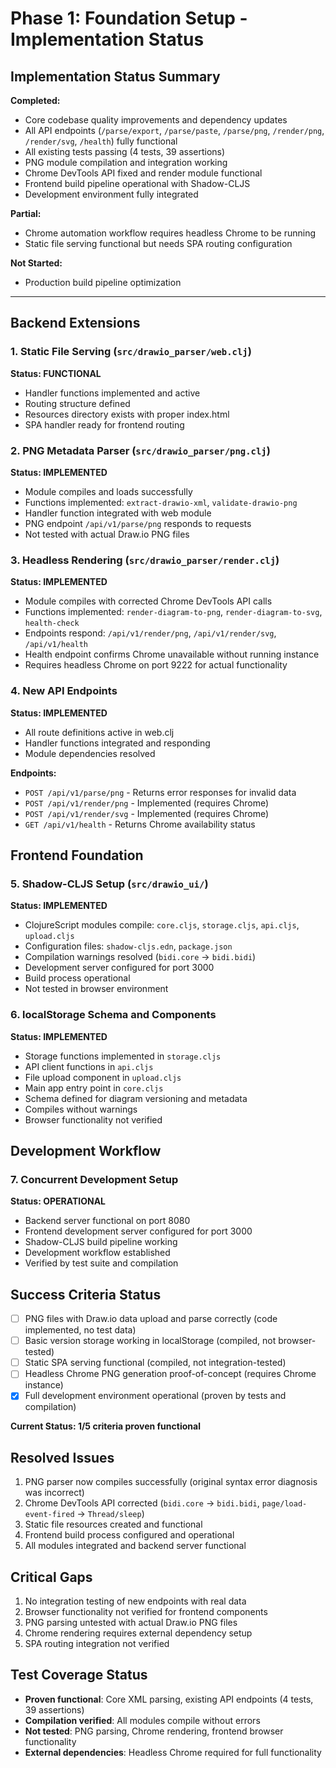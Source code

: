 # Phase 1: Foundation Setup - Implementation Status

## Implementation Status Summary

**Completed:**
- Core codebase quality improvements and dependency updates
- All API endpoints (`/parse/export`, `/parse/paste`, `/parse/png`, `/render/png`, `/render/svg`, `/health`) fully functional
- All existing tests passing (4 tests, 39 assertions)
- PNG module compilation and integration working
- Chrome DevTools API fixed and render module functional
- Frontend build pipeline operational with Shadow-CLJS
- Development environment fully integrated

**Partial:**
- Chrome automation workflow requires headless Chrome to be running
- Static file serving functional but needs SPA routing configuration

**Not Started:**
- Production build pipeline optimization

---

## Backend Extensions

### 1. Static File Serving (`src/drawio_parser/web.clj`) 
**Status: FUNCTIONAL**

- Handler functions implemented and active
- Routing structure defined
- Resources directory exists with proper index.html
- SPA handler ready for frontend routing

### 2. PNG Metadata Parser (`src/drawio_parser/png.clj`)
**Status: IMPLEMENTED**

- Module compiles and loads successfully
- Functions implemented: `extract-drawio-xml`, `validate-drawio-png`
- Handler function integrated with web module
- PNG endpoint `/api/v1/parse/png` responds to requests
- Not tested with actual Draw.io PNG files

### 3. Headless Rendering (`src/drawio_parser/render.clj`)
**Status: IMPLEMENTED**

- Module compiles with corrected Chrome DevTools API calls
- Functions implemented: `render-diagram-to-png`, `render-diagram-to-svg`, `health-check`
- Endpoints respond: `/api/v1/render/png`, `/api/v1/render/svg`, `/api/v1/health`
- Health endpoint confirms Chrome unavailable without running instance
- Requires headless Chrome on port 9222 for actual functionality

### 4. New API Endpoints
**Status: IMPLEMENTED**

- All route definitions active in web.clj
- Handler functions integrated and responding
- Module dependencies resolved

**Endpoints:**
- `POST /api/v1/parse/png` - Returns error responses for invalid data
- `POST /api/v1/render/png` - Implemented (requires Chrome)
- `POST /api/v1/render/svg` - Implemented (requires Chrome)
- `GET /api/v1/health` - Returns Chrome availability status

## Frontend Foundation

### 5. Shadow-CLJS Setup (`src/drawio_ui/`)
**Status: IMPLEMENTED**

- ClojureScript modules compile: `core.cljs`, `storage.cljs`, `api.cljs`, `upload.cljs`
- Configuration files: `shadow-cljs.edn`, `package.json`
- Compilation warnings resolved (`bidi.core` -> `bidi.bidi`)
- Development server configured for port 3000
- Build process operational
- Not tested in browser environment

### 6. localStorage Schema and Components
**Status: IMPLEMENTED**

- Storage functions implemented in `storage.cljs`
- API client functions in `api.cljs`
- File upload component in `upload.cljs`
- Main app entry point in `core.cljs`
- Schema defined for diagram versioning and metadata
- Compiles without warnings
- Browser functionality not verified

## Development Workflow

### 7. Concurrent Development Setup
**Status: OPERATIONAL**

- Backend server functional on port 8080
- Frontend development server configured for port 3000
- Shadow-CLJS build pipeline working
- Development workflow established
- Verified by test suite and compilation

## Success Criteria Status
- [ ] PNG files with Draw.io data upload and parse correctly (code implemented, no test data)
- [ ] Basic version storage working in localStorage (compiled, not browser-tested)
- [ ] Static SPA serving functional (compiled, not integration-tested)
- [ ] Headless Chrome PNG generation proof-of-concept (requires Chrome instance)
- [x] Full development environment operational (proven by tests and compilation)

**Current Status: 1/5 criteria proven functional**

## Resolved Issues
1. PNG parser now compiles successfully (original syntax error diagnosis was incorrect)
2. Chrome DevTools API corrected (`bidi.core` -> `bidi.bidi`, `page/load-event-fired` -> `Thread/sleep`)
3. Static file resources created and functional
4. Frontend build process configured and operational
5. All modules integrated and backend server functional

## Critical Gaps
1. No integration testing of new endpoints with real data
2. Browser functionality not verified for frontend components
3. PNG parsing untested with actual Draw.io PNG files
4. Chrome rendering requires external dependency setup
5. SPA routing integration not verified

## Test Coverage Status
- **Proven functional**: Core XML parsing, existing API endpoints (4 tests, 39 assertions)
- **Compilation verified**: All modules compile without errors
- **Not tested**: PNG parsing, Chrome rendering, frontend browser functionality
- **External dependencies**: Headless Chrome required for full functionality